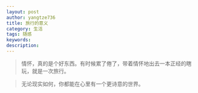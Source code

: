 ```yaml
---
layout: post
author: yangtze736
title: 旅行的意义
category: 生活
tags: 随感
keywords:
description:
---
```


> 情怀，真的是个好东西。有时候累了倦了，带着情怀地出去一本正经的瞎玩，就是一次旅行。

> 无论现实如何，你都能在心里有一个更诗意的世界。
